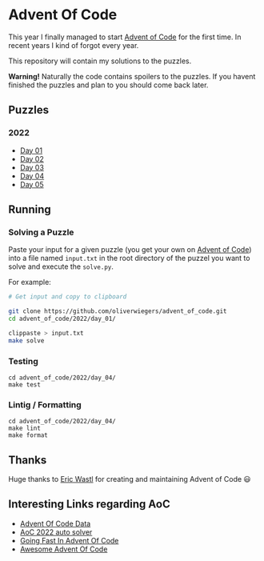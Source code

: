 # Advent Of Code

This year I finally managed to start [Advent of Code](https://adventofcode.com/)
for the first time. In recent years I kind of forgot every year.

This repository will contain my solutions to the puzzles.

**Warning!** Naturally the code contains spoilers to the puzzles. If you havent
finished the puzzles and plan to you should come back later.

## Puzzles

### 2022

- [Day 01](./2022/day_01)
- [Day 02](./2022/day_02)
- [Day 03](./2022/day_03)
- [Day 04](./2022/day_04)
- [Day 05](./2022/day_05)

## Running

### Solving a Puzzle

Paste your input for a given puzzle (you get your own on
[Advent of Code](https://adventofcode.com/)) into a file named `input.txt` in
the root directory of the puzzel you want to solve and execute the `solve.py`.

For example:

```bash
# Get input and copy to clipboard

git clone https://github.com/oliverwiegers/advent_of_code.git
cd advent_of_code/2022/day_01/

clippaste > input.txt
make solve
```

### Testing

```
cd advent_of_code/2022/day_04/
make test
```

### Lintig / Formatting

```
cd advent_of_code/2022/day_04/
make lint
make format
```

## Thanks

Huge thanks to [Eric Wastl](https://github.com/topaz) for creating and
maintaining Advent of Code :smiley:

## Interesting Links regarding AoC

- [Advent Of Code Data](https://github.com/wimglenn/advent-of-code-data)
- [AoC 2022 auto solver](https://github.com/ostwilkens/aoc2022)
- [Going Fast In Advent Of Code](https://kevinyap.ca/2019/12/going-fast-in-advent-of-code/)
- [Awesome Advent Of Code](https://github.com/Bogdanp/awesome-advent-of-code)
